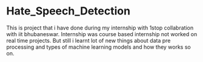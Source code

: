 # Hate_Speech_Detection
This is project that i have done during my internship with 1stop collabration with iit bhubaneswar. 
Internship was course based internship not worked on real time projects. 
But still i learnt lot of new things about data pre processing and types of machine learning models and how they works so on.
